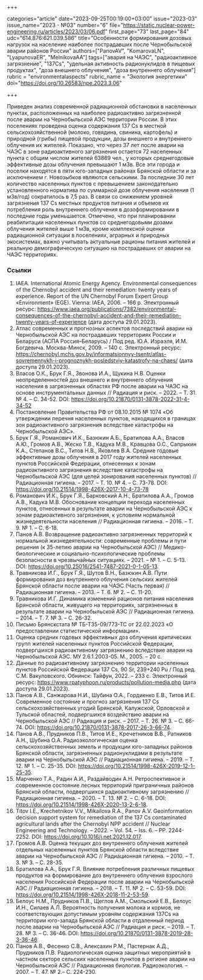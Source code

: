 +++

categories="article"
date="2023-09-25T00:19:00+03:00"
issue="2023-03"
issue_name="2023 - №03"
number="6"
file="https://static.nuclear-power-engineering.ru/articles/2023/03/06.pdf"
first_page="73"
last_page="84"
udc="614.876:621.039.586"
title="Особенности формирования дозовых нагрузок на население наиболее пострадавших после Чернобыльской аварии районов России"
authors=["PanovAV", "KomarovaLN", "LyapunovaER", "MelnikovaAA"]
tags=["авария на ЧАЭС", "радиоактивное загрязнение", "137Cs", "удельная активность радионуклидов в пищевых продуктах", "доза внешнего облучения", "доза внутреннего облучения"]
rubric = "environmentalaspects"
rubric_name = "Экология энергетики"
doi="https://doi.org/10.26583/npe.2023.3.06"

+++

Приведен анализ современной радиационной обстановки в населенных пунктах, расположенных на наиболее радиоактивно загрязненной после аварии на Чернобыльской АЭС территории России. В этих поселениях проведена оценка содержания 137 Cs в местной сельскохозяйственной (молоко, говядина, свинина, картофель) и природной (грибы) пищевой продукции, дозы внешнего и внутреннего облучения их жителей. Показано, что через 37 лет после аварии на ЧАЭС в зоне радиоактивного загрязнения остается 72 населенных пункта с общим числом жителей 63869 чел., у которых среднегодовые эффективные дозы облучения превышают 1 мЗв. Все эти города и поселки находятся в пяти юго-западных районах Брянской области и за исключением г. Новозыбков являются сельскими. За последние 30 лет количество населенных пунктов с превышением законодательно установленного норматива по суммарной дозе облучения населения (1 мЗв/год) сократилось в 7,5 раз. В связи со снижением уровней загрязнения 137 Cs местных продуктов питания и объемов их потребления роль внутреннего облучения в дозоформировании в последние годы уменьшается. Отмечено, что при планировании реабилитации населенных пунктов со среднегодовыми дозами облучения жителей выше 1 мЗв, кроме комплексной оценки радиационной ситуации в поселениях, аграрных и природных экосистемах, важно учитывать актуальные рационы питания жителей и реальную демографическую ситуацию на пострадавших от аварии на ЧАЭС территориях.

### Ссылки

1. IAEA. International Atomic Energy Agency. Environmental consequences of the Chernobyl accident and their remediation: twenty years of experience. Report of the UN Chernobyl Forum Expert Group «Environment» (EGE). Vienna: IAEA, 2006. – 166 p. Электронный ресурс: https://www.iaea.org/publications/7382/environmental-consequences-of-the-chernobyl-accident-and-their-remediation-twenty-years-of-experience (дата доступа 29.01.2023).
2. Атлас современных и прогнозных аспектов последствий аварии на Чернобыльской АЭС на пострадавших территориях России и Беларуси (АСПА Россия–Беларусь) / Под ред. Ю.А. Израэля, И.М. Богдевича. Москва-Минск, 2009. – 140 с. Электронный ресурс: https://chernobyl.mchs.gov.by/informatsionnyy-tsentr/atlas-sovremennykh-i-prognoznykh-posledstviy-katastrofy-na-chaes/ (дата доступа 29.01.2023).
3. Власов О.К., Брук Г.Я., Звонова И.А., Щукина Н.В. Оценки неопределенностей доз внешнего и внутреннего облучения населения в загрязненных областях РФ после аварии на ЧАЭС на основе инструментальных данных // Радиация и риск. – 2022. – Т. 31. № 4. – С. 34-52. DOI: https://doi.org/10.21870/0131-3878-2022-31-4-34-52
4. Постановление Правительства РФ от 08.10.2015 № 1074 «Об утверждении перечня населенных пунктов, находящихся в границах зон радиоактивного загрязнения вследствие катастрофы на Чернобыльской АЭС».
5. Брук Г.Я., Романович И.К., Базюкин А.Б., Братилова А.А., Власов А.Ю., Громов А.В., Жеско Т.В., Кадука М.В., Кравцова О.С., Сапрыкин К.А., Степанов В.С., Титов Н.В., Яковлев В.А. Средние годовые эффективные дозы облучения в 2017 году жителей населенных пунктов Российской Федерации, отнесенных к зонам радиоактивного загрязнения вследствие катастрофы на Чернобыльской АЭС (для целей зонирования населенных пунктов) // Радиационная гигиена. – 2017. – Т. 10. № 4. – С. 73-78. DOI: https://doi.org/10.21514/1998-426X-2017-10-4-73-78
6. Романович И.К., Брук Г.Я., Барковский А.Н., Братилова А.А., Громов А.В., Кадука М.В. Обоснование концепции перехода населенных пунктов, отнесенных в результате аварии на Чернобыльской АЭС к зонам радиоактивного загрязнения, к условиям нормальной жизнедеятельности населения // Радиационная гигиена. – 2016. – Т. 9. № 1. – С. 6-18.
7. Панов А.В. Возвращение радиоактивно загрязненных территорий к нормальной жизнедеятельности: современные проблемы и пути решения (к 35-летию аварии на Чернобыльской АЭС) // Медико-биологические и социально-психологические проблемы безопасности в чрезвычайных ситуациях. – 2021. – № 1. – С. 5-13. DOI: https://doi.org/10.25016/2541-7487-2021-0-1-05-13.
8. Травникова И.Г., Брук Г.Я., Шутов В.Н., Базюкин А.В. Пути формирования доз внутреннего облучения сельских жителей Брянской области после аварии на ЧАЭС (Часть первая) // Радиационная гигиена. – 2013. – Т. 6. № 2. – С. 11-20.
9. Травникова И.Г. Динамика изменений рационов питания населения Брянской области, живущего на территориях, загрязненных в результате аварии на Чернобыльской АЭС // Радиационная гигиена. – 2014. – Т. 7. № 3. – С. 26-32.
10. Письмо Брянскстата № ТБ-Т35-09/773-ТС от 22.02.2023 «О предоставлении статистической информации».
11. Оценка средних годовых эффективных доз облучения критических групп жителей населенных пунктов Российской Федерации, подвергшихся радиоактивному загрязнению вследствие аварии на Чернобыльской АЭС. МУ 2.6.1.2003-05. М., 2005. – 20 с.
12. Данные по радиоактивному загрязнению территории населенных пунктов Российской Федерации 137 Cs, 90 Sr, 239+240 Pu / Под ред. С.М. Вакуловского. Обнинск: Тайфун, 2022. – 233 с. Электронный ресурс: https://www.rpatyphoon.ru/products/pollution-media.php (дата доступа 29.01.2023).
13. Панов А.В., Санжарова Н.И., Шубина О.А., Гордиенко Е.В., Титов И.Е. Современное состояние и прогноз загрязнения 137 Cs сельскохозяйственных угодий Брянской, Калужской, Орловской и Тульской областей, подвергшихся воздействию аварии на Чернобыльской АЭС // Радиация и риск. – 2017. – Т. 26. № 3. – С. 66-74. DOI: https://doi.org/10.21870/0131-3878-2017-26-3-66-74.
14. Панов А.В., Прудников П.В., Титов И.Е., Кречетников В.В., Ратников А.Н., Шубина О.А. Радиоэкологическая оценка сельскохозяйственных земель и продукции юго-западных районов Брянской области, загрязненных радионуклидами в результате аварии на Чернобыльской АЭС // Радиационная гигиена. – 2019. – Т. 12. № 1. – С. 25-35. DOI: https://doi.org/10.21514/1998-426X-2019-12-1-25-35.
15. Марченко Т.А., Радин А.И., Раздайводин А.Н. Ретроспективное и современное состояние лесных территорий приграничных районов Брянской области, подвергшихся радиоактивному загрязнению // Радиационная гигиена. – 2020. – Т. 13. № 2. – С. 6-18. DOI: https://doi.org/10.21514/1998-426X-2020-13-2-6-18.
16. Titov I.E., Krechetnikov V.V., Mikailova R.A., Panov A.V. Geoinformation decision support system for remediation of the 137 Cs contaminated agricultural lands after the Chernobyl NPP accident // Nuclear Engineering and Technology. – 2022. – Vol. 54. – Iss. 6. – PP. 2244-2252. DOI: https://doi.org/10.1016/j.net.2021.12.017.
17. Громов А.В. Оценка текущих доз внутреннего облучения жителей отдельных населенных пунктов Брянской области вследствие аварии на Чернобыльской АЭС // Радиационная гигиена. – 2010. – Т. 3. № 3. – С. 28-35.
18. Братилова А.А., Брук Г.Я. Влияние потребления различных пищевых продуктов на формирование доз внутреннего облучения взрослого населения Российской Федерации после аварии на Чернобыльской АЭС // Радиационная гигиена. – 2018. – Т. 11. № 2. – С. 53-59. DOI: https://doi.org/10.21514/1998-426X-2018-11-2-53-59.
19. Белоус Н.М., Прудников П.В., Щеглов А.М., Смольский Е.В., Белоус И.Н., Силаев А.Л. Вероятность получения молока и кормов, не соответствующих допустимым уровням содержания 137Cs на территории юго-запада Брянской области в отдаленный период после аварии на Чернобыльской АЭС // Радиация и риск. – 2019. – Т. 28. № 3. – С. 36-46. DOI: https://doi.org/10.21870/0131-3878-2019-28-3-36-46
20. Панов А.В., Фесенко С.В., Алексахин Р.М., Пастернак А.Д., Прудников П.В. Радиологическая оценка защитных мероприятий в частном секторе сельских населенных пунктов в регионе аварии на Чернобыльской АЭС // Радиационная биология. Радиоэкология. – 2007. – Т. 47. № 2.– С. 224-230.